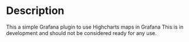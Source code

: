 # Description

This a simple Grafana plugin to use Highcharts maps in Grafana
This is in development and should not be considered ready for any use.
